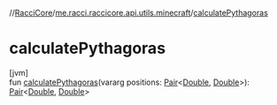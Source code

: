 //[RacciCore](../../index.md)/[me.racci.raccicore.api.utils.minecraft](index.md)/[calculatePythagoras](calculate-pythagoras.md)

# calculatePythagoras

[jvm]\
fun [calculatePythagoras](calculate-pythagoras.md)(vararg positions: [Pair](https://kotlinlang.org/api/latest/jvm/stdlib/kotlin/-pair/index.html)&lt;[Double](https://kotlinlang.org/api/latest/jvm/stdlib/kotlin/-double/index.html), [Double](https://kotlinlang.org/api/latest/jvm/stdlib/kotlin/-double/index.html)&gt;): [Pair](https://kotlinlang.org/api/latest/jvm/stdlib/kotlin/-pair/index.html)&lt;[Double](https://kotlinlang.org/api/latest/jvm/stdlib/kotlin/-double/index.html), [Double](https://kotlinlang.org/api/latest/jvm/stdlib/kotlin/-double/index.html)&gt;
